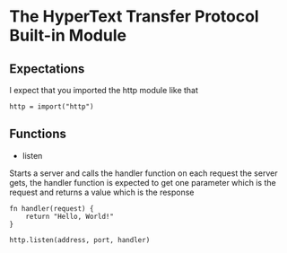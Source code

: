 # The HyperText Transfer Protocol Built-in Module

## Expectations

I expect that you imported the http module like that

```
http = import("http")
```

## Functions

- listen

Starts a server and calls the handler function on each request the server gets, the handler function is expected to get one parameter which is the request and returns a value which is the response

```
fn handler(request) {
    return "Hello, World!"
}

http.listen(address, port, handler)
```
